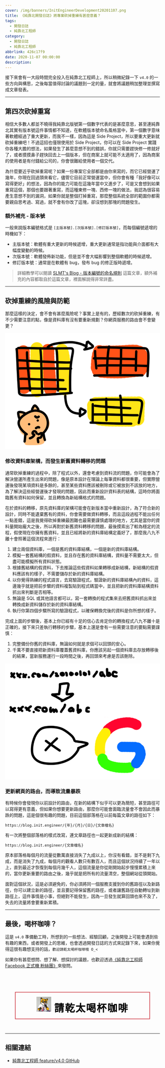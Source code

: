 ```yaml
---
cover: /img/banners/InitEngineerDevelopment20201107.png
title: 《純靠北開發日誌》將專案砍掉重練有甚麼意義？
tags:
  - 開發日誌
  - 純靠北工程師
category:
  - 開發日誌
  - 純靠北工程師
abbrlink: 426c17f9
date: 2020-11-07 00:00:00
description:
---
```


接下來會有一大段時間完全投入在純靠北工程師上，所以稍微紀錄一下 `v4.0` 的一些方向與構思，之後每當值得討論的議題到一定的量，就會將議題稍加整理並撰寫成文章發表。

---
## 第四次砍掉重寫
相信大多數人都並不曉得我純靠北版號第一個數字代表的是甚麼意思，甚至連純靠北其實有版本號這件事情都不知道，在軟體版本號命名風格當中，第一個數字意味著軟體經過了重大更新，而我不一樣，因為這是 Side Project，所以要重大更新就砍掉重練吧！不過這招也僅限使用於 Side Project，你可以在 Side Project 實踐你各種大膽的想法，如果發生了甚麼意想不到的錯誤，你就只需要趕快修一修就好了，或者摸摸鼻子趕快回去上一個版本，但在商案上就可能不太適用了，因為商案的使用者是有付錢給公司的，你會很難給使用者一個交代。

為什麼要近乎砍掉重寫呢？如果一份專案它全部都是由你來寫的，而它已經營運了幾年，你現在回過頭來看它，儘管它目前正常營運當中，但你會有種「我好像可以寫得更好」的想法，因為你的能力可能在這幾年當中又進步了，可是又會想到如果重寫這個，那個也要跟著重寫，而這種東修一塊、西修一塊的做法，我認為很容易產生意想不到的漏洞，如果你就是整個打掉重寫，那麼整個系統全部的範圍你都需要親自思考過、寫過，就不會有你改了這塊，卻沒想到那塊的問題發生。

### 額外補充 - 版本號
一般來說版本編號格式是 `[主版本號].[次版本號].[修訂版本號]`，而每個編號遞增的時機如下：

- 主版本號：軟體有重大更新的時候遞增，重大更新通常是指功能與介面都有大幅度變動的時候。
- 次版本號：軟體發佈新功能，但是並不會大幅影響到整個軟體的時候遞增。
- 修訂版本號：通常是在軟體有 bug，發布 bug 的修正版時遞增。

> 詳細教學可以閱讀 [SLMT's Blog - 版本編號的命名規則](https://www.slmt.tw/blog/2015/07/19/version-number-naming-convention) 這篇文章，額外補充的內容都取自於這篇文章，裡面解說得非常詳盡。

---
## 砍掉重練的風險與防範
那麼這樣的決定，會不會有甚麼風險呢？事實上是有的，歷經數次的砍掉重練，有不少需要注意的點，像是資料庫有沒有要重新規劃？你網頁服務的路由會不會變更？

![g0nP4zq5VNN9lhPVqO4P5SiAWOmRN3K3FTwP7S69q3n6kTDN9P4m8fvUamqtx4RI](/img/posts/g0nP4zq5VNN9lhPVqO4P5SiAWOmRN3K3FTwP7S69q3n6kTDN9P4m8fvUamqtx4RI.png)
### 修改資料庫架構，而發生新舊資料轉移的問題
通常砍掉重練的過程中，除了程式以外，還會考慮到資料流的問題，你可能會為了解決營運所產生出來的問題，像是原本設計在理論上每筆資料都很重要，但實際營運後發現某項資料是多餘的，甚至某些資料應該被刪除或它被放到不該放的地方，為了解決這些經營運後才發現的問題，因此而重新設計資料表的結構，這時你將面臨舊有資料如何保留，並且轉換為新結構格式的問題。

在於資料的轉移，原先資料庫的架構可能會在新版本當中重新設計，為了符合新的設計，同時不能遺棄舊有的資料，你會需要做資料轉移，而且這段過程不能出任何一點差錯，這是我覺得砍掉重練最困難也最需要謹慎處理的地方，尤其是當你的資料量開始龐大之後，所以再對於新舊資料轉移的問題，最後摸索出了較為穩定的流程，假使現在你擁有舊資料，並且已經將新的資料庫結構定義好了，那麼我八九不離十會照著這個流程來進行：

1. 建立兩個資料庫，一個是舊的資料庫結構，一個是新的資料庫結構。
2. 模擬一套舊結構的假資料，並且存在舊的資料庫結構，資料量不需要太大，但盡可能模擬所有資料狀態。
3. 根據舊結構的假資料，下去推論這些假資料如果轉移成新結構，新結構的假資料應該有的樣子，不需要儲存於新的資料庫結構。
4. 以你覺得熟練的程式語言，去寫驗證程式，驗證新的資料庫結構內的資料，這邊幾乎就是把前步驟的資料複製貼到程式碼當中，並且把新的資料庫結構資料抓出來判斷是否相等。
5. 無論是 SQL 或其他語言都可以，寫一套轉換的程式集來去把舊資料抓出來並轉換成新資料儲存於新的資料庫結構。
6. 執行你第四個步驟所寫的驗證程式，以確保轉換完後的資料是你所想的樣子。

完成上面的步驟後，基本上你已經有十足的信心去肯定你的轉換程式八九不離十是正確的，接下來只差執行轉移的步驟，基本上還是會有一些需要注意的要點需要謹慎：

1. 完整備份你舊的資料庫，無論如何就是求個可以回頭的安心。
2. 千萬不要直接把新資料庫覆蓋舊資料庫，你應該另起一個資料庫去存放轉移後的結果，當新服務運行一段時間之後，再回頭來考慮是否該刪除。

![gNta8FErJrEthD2mypDXng4O2uilwFQ7OIQzPTQ4GNX4qmdvHL145e1JnfjGBZzU](/img/posts/gNta8FErJrEthD2mypDXng4O2uilwFQ7OIQzPTQ4GNX4qmdvHL145e1JnfjGBZzU.png)
### 更新網頁的路由，而導致流量暴跌
有時候你會發現你以前設計的路由，在新的結構下似乎可以更為簡短，甚至路徑可以寫得更有意義，但如果你想要更新路由，那麼你可能會面臨流量會不會因此而暴跌的問題，這是個很有趣的問題，目前這個部落格在以前每篇文章的路徑如下：

```
https://blog.init.engineer/{年}/{月}/{日}/{文章檔名}
```

有一次將整個部落格的樣式改寫，連文章路徑也一起更新成新的結構：

```
https://blog.init.engineer/{文章檔名}
```

原本部落格每個月的流量從數萬直接消失了九成以上，你沒有看錯，並不是剩下九成，而是消失了九成，每個月的觀看人數只有數百人，而且這個狀況持續了一年以上，直到最近才恢復到每個月幾千人，這個流量是你從剛開始起步慢慢累積上來的，當你更新重要的路由之後，幾乎就是把所有的流量清空，整個網站從頭開始。

面對這個狀況，這是必須避免的，你必須將同一個服務支援到你的舊路徑以及新路徑，你可以建立新的路徑，並且要記得保留舊的路徑，或者讓舊路徑自動轉址到新路徑上，這件事情是小事，但絕對不能發生，因為一旦發生就算回頭也來不及了，失去的流量將會要重新累積。

---
## 最後，喝杯咖啡？
這是 `v4.0` 準備動工時，所想到的一些想法、經驗回顧，之後開發上可能會遇到些有趣的東西，或者開發上的思維，也會透過開發日誌的方式來記錄下來，如果你覺得這很有趣想支持的話，`歡迎請乾太喝杯咖啡哦 O_<`

如果你有甚麼想問、想了解、想探討的議題，也歡迎透過[《純靠北工程師 Facebook 正式機 粉絲團》](https://www.facebook.com/init.kobeengineer)來發問。

<div style="padding: 2rem;">
    <style>
        a.animated-button:link, a.animated-button:visited {
            position: relative;
            display: block;
            margin: 30px auto 0;
            padding: 14px 15px;
            color: #000;
            font-size:14px;
            font-weight: bold;
            text-align: center;
            text-decoration: none;
            text-transform: uppercase;
            overflow: hidden;
            letter-spacing: .08em;
            border-radius: 0;
            text-shadow: 0 0 1px rgba(0, 0, 0, 0.2), 0 1px 0 rgba(0, 0, 0, 0.2);
            -webkit-transition: all 1s ease;
            -moz-transition: all 1s ease;
            -o-transition: all 1s ease;
            transition: all 1s ease;
        }
        a.animated-button:link:after, a.animated-button:visited:after {
            content: "";
            position: absolute;
            color: #fff;
            height: 0%;
            left: 50%;
            top: 50%;
            width: 150%;
            z-index: -1;
            -webkit-transition: all 0.75s ease 0s;
            -moz-transition: all 0.75s ease 0s;
            -o-transition: all 0.75s ease 0s;
            transition: all 0.75s ease 0s;
        }
        a.animated-button:link:hover, a.animated-button:visited:hover {
            color: #FFF;
            text-shadow: none;
        }
        a.animated-button:link:hover:after, a.animated-button:visited:hover:after {
            height: 450%;
        }
        a.animated-button:link, a.animated-button:visited {
            position: relative;
            display: block;
            margin: 30px auto 0;
            padding: 14px 15px;
            color: #000;
            font-size:14px;
            border-radius: 0;
            font-weight: bold;
            text-align: center;
            text-decoration: none;
            text-transform: uppercase;
            overflow: hidden;
            letter-spacing: .08em;
            text-shadow: 0 0 1px rgba(0, 0, 0, 0.2), 0 1px 0 rgba(0, 0, 0, 0.2);
            -webkit-transition: all 1s ease;
            -moz-transition: all 1s ease;
            -o-transition: all 1s ease;
            transition: all 1s ease;
        }
        a.animated-button.victoria-four {
            border: 2px solid #D24D57;
        }
        a.animated-button.victoria-four:after {
            background: #D24D57;
            opacity: .5;
            -moz-transform: translateY(-50%) translateX(-50%) rotate(90deg);
            -ms-transform: translateY(-50%) translateX(-50%) rotate(90deg);
            -webkit-transform: translateY(-50%) translateX(-50%) rotate(90deg);
            transform: translateY(-50%) translateX(-50%) rotate(90deg);
        }
        a.animated-button.victoria-four:hover:after {
            opacity: 1;
            height: 600% !important;
        }
    </style>
    <a href="https://cart.cashier.ecpay.com.tw/qp/jnb0" class="animated-button victoria-four" style="font-size: 2rem;" target="_blank">
        <img src="/assets/img/uploads/kantai235.jpg" style="width: 3rem;">
        請乾太喝杯咖啡
    </a>
</div>

---
## 相關連結
- [純靠北工程師 feature/v4.0 GitHub](https://github.com/init-engineer/init.engineer/tree/feature/v4.0)
